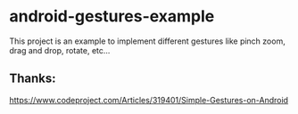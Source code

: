# android-gestures-example
This project is an example to implement different gestures like pinch zoom, drag and drop, rotate, etc...

## Thanks:
https://www.codeproject.com/Articles/319401/Simple-Gestures-on-Android
